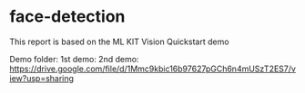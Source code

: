 # face-detection
 This report is based on the ML KIT Vision Quickstart demo
 
 Demo folder:
 1st demo:
 2nd demo: https://drive.google.com/file/d/1Mmc9kbic16b97627pGCh6n4mUSzT2ES7/view?usp=sharing

